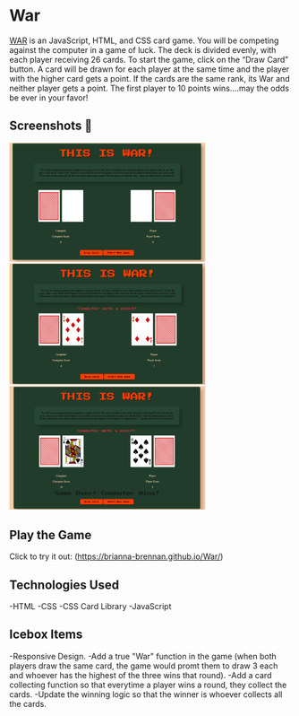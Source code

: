 # War

[WAR](https://brianna-brennan.github.io/War/) is an JavaScript, HTML, and CSS card game. You will be competing against the computer in a game of luck. The deck is divided evenly, with each player receiving 26 cards. To start the game, click on the “Draw Card” button. A card will be drawn for each player at the same time and the player with the higher card gets a point. If the cards are the same rank, its War and neither player gets a point. The first player to 10 points wins….may the odds be ever in your favor!

## Screenshots 📸

<img alt="Opening Screen" src="public/Screen Shot 2021-11-30 at 9.17.47 PM.png" width="350"> <img alt="Mid Game" src="public/Screen Shot 2021-11-30 at 9.18.12 PM.png" width="350"> <img alt="Game Over" src="public/Screen Shot 2021-11-30 at 9.17.10 PM.png" width="350">

## Play the Game

Click to try it out: (https://brianna-brennan.github.io/War/)

## Technologies Used

-HTML
-CSS
-CSS Card Library
-JavaScript

## Icebox Items

-Responsive Design.
-Add a true "War" function in the game (when both players draw the same card, the game would promt them to draw 3 each and whoever has the highest of the three wins that round).
-Add a card collecting function so that everytime a player wins a round, they collect the cards.
-Update the winning logic so that the winner is whoever collects all the cards.
